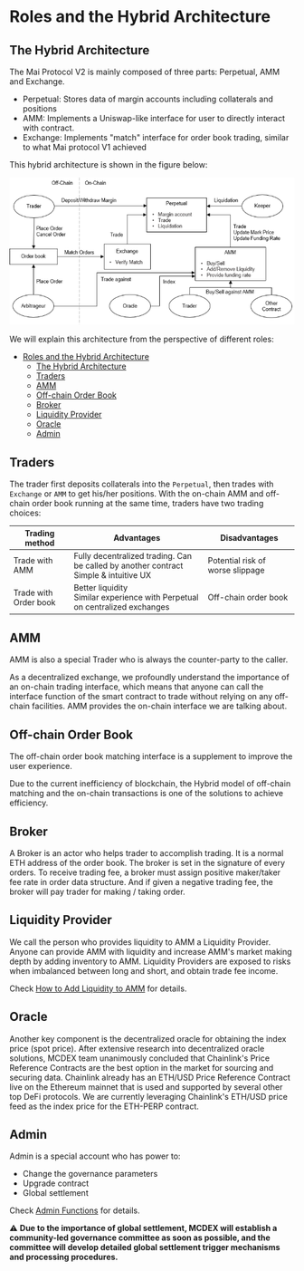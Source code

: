 # Roles and the Hybrid Architecture

## The Hybrid Architecture

The Mai Protocol V2 is mainly composed of three parts: Perpetual, AMM and Exchange.
* Perpetual: Stores data of margin accounts including collaterals and positions
* AMM: Implements a Uniswap-like interface for user to directly interact with contract.
* Exchange: Implements "match" interface for order book trading, similar to what Mai protocol V1 achieved

This hybrid architecture is shown in the figure below:

![mai2-arch](asset/mai2-arch.png)

We will explain this architecture from the perspective of different roles:

- [Roles and the Hybrid Architecture](#roles-and-the-hybrid-architecture)
  - [The Hybrid Architecture](#the-hybrid-architecture)
  - [Traders](#traders)
  - [AMM](#amm)
  - [Off-chain Order Book](#off-chain-order-book)
  - [Broker](#broker)
  - [Liquidity Provider](#liquidity-provider)
  - [Oracle](#oracle)
  - [Admin](#admin)

## Traders

The trader first deposits collaterals into the `Perpetual`, then trades with `Exchange` or `AMM` to get his/her positions. With the on-chain AMM and off-chain order book running at the same time, traders have two trading choices:

| Trading method        | Advantages | Disadvantages |
|-----------------------|------------|---------------|
| Trade with AMM        | Fully decentralized trading. Can be called by another contract<br>Simple & intuitive UX | Potential risk of worse slippage |
| Trade with Order book | Better liquidity<br>Similar experience with Perpetual on centralized exchanges | Off-chain order book |

## AMM

AMM is also a special Trader who is always the counter-party to the caller.

As a decentralized exchange, we profoundly understand the importance of an on-chain trading interface, which means that anyone can call the interface function of the smart contract to trade without relying on any off-chain facilities. AMM provides the on-chain interface we are talking about.

## Off-chain Order Book

The off-chain order book matching interface is a supplement to improve the user experience.

Due to the current inefficiency of blockchain, the Hybrid model of off-chain matching and the on-chain transactions is one of the solutions to achieve efficiency.

## Broker

A Broker is an actor who helps trader to accomplish trading. It is a normal ETH address of the order book. The broker is set in the signature of every orders. To receive trading fee, a broker must assign positive maker/taker fee rate in order data structure. And if given a negative trading fee, the broker will pay trader for making / taking order.

## Liquidity Provider

We call the person who provides liquidity to AMM a Liquidity Provider. Anyone can provide AMM with liquidity and increase AMM's market making depth by adding inventory to AMM. Liquidity Providers are exposed to risks when imbalanced between long and short, and obtain trade fee income.

Check [How to Add Liquidity to AMM](en/how-to-add-liquidity-to-amm.md) for details.

## Oracle

Another key component is the decentralized oracle for obtaining the index price (spot price). After extensive research into decentralized oracle solutions, MCDEX team unanimously concluded that Chainlink's Price Reference Contracts are the best option in the market for sourcing and securing data. Chainlink already has an ETH/USD Price Reference Contract live on the Ethereum mainnet that is used and supported by several other top DeFi protocols. We are currently leveraging Chainlink's ETH/USD price feed as the index price for the ETH-PERP contract.

## Admin

Admin is a special account who has power to:
* Change the governance parameters
* Upgrade contract
* Global settlement

Check [Admin Functions](/en/perpetual-admin-functions.md) for details.

:warning: **Due to the importance of global settlement, MCDEX will establish a community-led governance committee as soon as possible, and the committee will develop detailed global settlement trigger mechanisms and processing procedures.**
